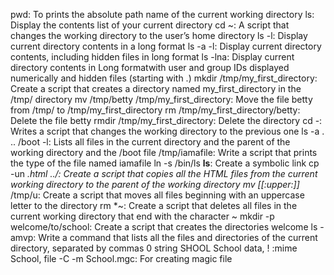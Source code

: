 pwd: To prints the absolute path name of the current working directory
ls: Display the contents list of your current directory
cd ~: A script that changes the working directory to the user’s home directory
ls -l: Display current directory contents in a long format
ls -a -l: Display current directory contents, including hidden files in long format
ls -lna: Display current directory contents in Long formatwith user and group IDs displayed numerically and hidden files (starting with .)
mkdir /tmp/my_first_directory: Create a script that creates a directory named my_first_directory in the /tmp/ directory
mv /tmp/betty /tmp/my_first_directory: Move the file betty from /tmp/ to /tmp/my_first_directory
rm /tmp/my_first_directory/betty: Delete the file betty
rmdir /tmp/my_first_directory: Delete the directory
cd -: Writes a script that changes the working directory to the previous one
ls -a . .. /boot -l: Lists all files in the current directory and the parent of the working directory and the /boot
file /tmp/iamafile: Write a script that prints the type of the file named iamafile
ln -s /bin/ls __ls__: Create a symbolic link
cp -un *.html ../: Create a script that copies all the HTML files from the current working directory to the parent of the working directory
mv [[:upper:]]* /tmp/u: Create a script that moves all files beginning with an uppercase letter to the directory
rm *~: Create a script that deletes all files in the current working directory that end with the character ~
mkdir -p welcome/to/school: Create a script that creates the directories welcome
ls -amvp: Write a command that lists all the files and directories of the current directory, separated by commas
0 string SHOOL School data, ! :mime School, file -C -m School.mgc: For creating magic file

